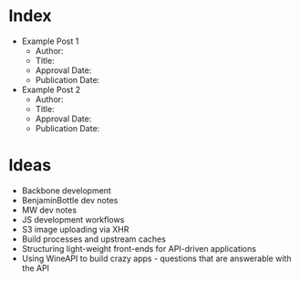 Index
=====

* Example Post 1
  * Author:
  * Title:
  * Approval Date:
  * Publication Date:
* Example Post 2
  * Author:
  * Title:
  * Approval Date:
  * Publication Date:

Ideas
=====

* Backbone development
* BenjaminBottle dev notes
* MW dev notes
* JS development workflows
* S3 image uploading via XHR
* Build processes and upstream caches
* Structuring light-weight front-ends for API-driven applications
* Using WineAPI to build crazy apps - questions that are answerable with the API
